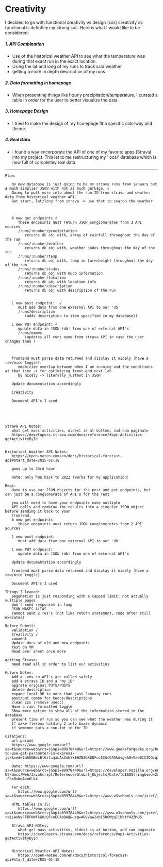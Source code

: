 
# Creativity 

 I decided to go with functional creativity vs design (css) creativity as functional is defintley my strong suit. Here is what I would like to be considered: 

 ##### 1. API Combination
 - Use of the historical weather API to see what the temperature was during that exact run in the exact location. 
 - Using the lat and long of my runs to track said weather 
 - getting a more in depth description of my runs 

 ##### 2. Data formatting in homepage
 - When presenting things like hourly precipitation/temperature, I curated a table in order for the user to better visualize the data. 

##### 3. Homepage Design 
 - I tried to make the design of my homepage fit a specific colorway and theme. 

##### 4. Real Data
 - I found a way encorporate the API of one of my favorite apps (Strava) into my project. This let to me restructuring my 'local' database which is now full of completley real data. 

---
```
Plan: 

   my new database is just going to be my strava runs from january but a much simplier JSON with not as much garbage, √
   Going to pull more info about the run ID from strava and weather data from historical weather API. 
   Get start, lat/long from strava -> use that to search the weather



   6 new get endpoints √
      these endpoints must return JSON conglomerates from 2 API sources
      /runs/:number/precipitation
         returns db obj with, array of rainfall throughout the day of the run
      /runs/:number/weather
         returns db obj with, weather codes throughout the day of the run
      /runs/:number/temp
         returns db obj with, temp in farenheight throughout the day of the run
      /runs/:number/kudos
         returns db obj with kudo information
      /runs/:number/location
         returns db obj with location info
      /runs/:number/description
         returns db obj with description of the run 


   1 new post endpoint:  √
      must add data from one external API to our 'db'
      /runs/description
         (adds description to item specified in my database}) 

   1 new PUT endpoint: √
      update data in JSON (db) from one of external API's 
      /runs/names
         (updates all runs name from strava API in case the user changes them ) 

   

   frontend must parse data returned and display it nicely (have a raw/nice toggle): 
      emphizize overlap between when I am running and the conditions at that time -> for optimizing front-end next lab 
      by nicely -> literally justnot in JSON

   Update documentation accordingly 

   Creativity 

   Document API's I used 
      



   
Strava API NOtes: 
   what get mass activities, oldest is at bottom, and can paginate
   https://developers.strava.com/docs/reference/#api-Activities-getActivityById


Historical Weather API Notes: 
   https://open-meteo.com/en/docs/historical-forecast-api#start_date=2025-01-18

   goes up to 23rd hour 
   
   note: only has back to 2022 (works for my application)

Reqs: 
   Have to use our JSON objects for the post and put endpoints, but can just be a conglomerate of API's for the rest 

   you will need to have your endpoints make multiple
   API calls and combine the results into a singular JSON object before sending it back to your
   frontend.
   6 new get endpoints
      these endpoints must return JSON conglomerates from 2 API sources

   1 new post endpoint: 
      must add data from one external API to out 'db'

   1 new PUT endpoint: 
      update data in JSON (db) from one of external API's 

   Update documentation accordingly 

   frontend must parse data returned and display it nicely (have a raw/nice toggle) 

   Document API's I used 

Things I leaned: 
   pagenation is just responding with a capped limit, not actually multiple pages 
   don't send responses in loop 
   JSON MAKES ALIAS
   cannot send 2 res's (not like return statement, code after still executes)

Before Submit: 
   validation √
   Creativity √
   comment 
   Update docs of old and new endpoints
   test on VM
   Read over sheet once more

getting Strava: 
   need read all in order to list our activities 

Future Notes: 
   Add a .env so API's are called safely 
   add a strava ID and a 'my ID' 
   upgrate original PUTS/POSTS
   delete description
   expand local DB to more than just January runs 
   post/put combo for kudos/descriptions
   clean css (remove unecc)
   Have a raw: formatted toggle 
   Show more option to show all of the information stored in the database 
   present time of run so you can see what the weather was during it 
   If make flexbox holding 2 info boxes dynamic 
   if someone puts a non-int in for ID

Citations: 
   url params
   https://www.google.com/url?sa=t&source=web&rct=j&opi=89978449&url=https://www.geeksforgeeks.org/how-to-use-get-parameter-in-express-js/&ved=2ahUKEwiBt6ztuqaLAxXmkYkEHZN2GX8QFnoECAsQAQ&usg=AOvVaw0ICZQQzq3O5ixbknHADPzn

   Date: https://www.google.com/url?sa=t&source=web&rct=j&opi=89978449&url=https://developer.mozilla.org/en-US/docs/Web/JavaScript/Reference/Global_Objects/Date/toISOString&ved=2ahUKEwjNwoOM2qeLAxUrhIkEHamGAxAQFnoECAsQAQ&usg=AOvVaw1ulCBE--FosRxboAzo6Lk4

   For each:   
      https://www.google.com/url?sa=t&source=web&rct=j&opi=89978449&url=http://www.w3schools.com/jsref/jsref_forEach.asp&ved=2ahUKEwiitrLJ6KeLAxV8q4kEHa7LGbMQFnoECCMQAQ&usg=AOvVaw2UpjRmq3mAH6qEiZbR2HNQ

   HTML tables in JS: 
      https://www.google.com/url?sa=t&source=web&rct=j&opi=89978449&url=https://www.w3schools.com/jsref/dom_obj_table.asp&ved=2ahUKEwjKtoj-raiLAxUyFFkFHWfkGOcQFnoECAoQAQ&usg=AOvVaw2abI5b6Wgq7ibbtY42ZMU5

   Strava API NOtes: 
      what get mass activities, oldest is at bottom, and can paginate
      https://developers.strava.com/docs/reference/#api-Activities-getActivityById


   Historical Weather API Notes: 
      https://open-meteo.com/en/docs/historical-forecast-api#start_date=2025-01-18
```